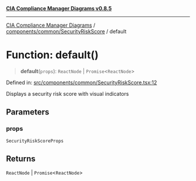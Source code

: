 [**CIA Compliance Manager Diagrams v0.8.5**](../../../../README.md)

***

[CIA Compliance Manager Diagrams](../../../../modules.md) / [components/common/SecurityRiskScore](../README.md) / default

# Function: default()

> **default**(`props`): `ReactNode` \| `Promise`\<`ReactNode`\>

Defined in: [src/components/common/SecurityRiskScore.tsx:12](https://github.com/Hack23/cia-compliance-manager/blob/eca22610f41e5f6b6c0cece88769b1ffbe9db4bd/src/components/common/SecurityRiskScore.tsx#L12)

Displays a security risk score with visual indicators

## Parameters

### props

`SecurityRiskScoreProps`

## Returns

`ReactNode` \| `Promise`\<`ReactNode`\>
